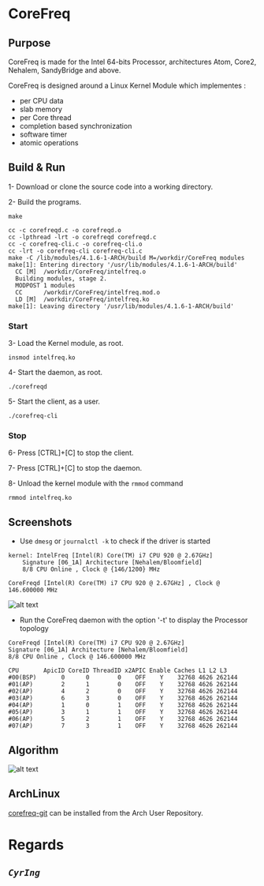 # CoreFreq
## Purpose
CoreFreq is made for the Intel 64-bits Processor, architectures Atom, Core2, Nehalem, SandyBridge and above.  

CoreFreq is designed around a Linux Kernel Module which implementes : 
* per CPU data 
* slab memory
* per Core thread
* completion based synchronization
* software timer 
* atomic operations 


## Build & Run
 1- Download or clone the source code into a working directory.
 
 2- Build the programs.
```
make
```

```
cc -c corefreqd.c -o corefreqd.o
cc -lpthread -lrt -o corefreqd corefreqd.c
cc -c corefreq-cli.c -o corefreq-cli.o
cc -lrt -o corefreq-cli corefreq-cli.c
make -C /lib/modules/4.1.6-1-ARCH/build M=/workdir/CoreFreq modules
make[1]: Entering directory '/usr/lib/modules/4.1.6-1-ARCH/build'
  CC [M]  /workdir/CoreFreq/intelfreq.o
  Building modules, stage 2.
  MODPOST 1 modules
  CC      /workdir/CoreFreq/intelfreq.mod.o
  LD [M]  /workdir/CoreFreq/intelfreq.ko
make[1]: Leaving directory '/usr/lib/modules/4.1.6-1-ARCH/build'
```

### Start

 3- Load the Kernel module, as root.
```
insmod intelfreq.ko
```
 4- Start the daemon, as root.
```
./corefreqd
```
 5- Start the client, as a user.
```
./corefreq-cli
```

### Stop

 6- Press [CTRL]+[C] to stop the client.

 7- Press [CTRL]+[C] to stop the daemon.

 8- Unload the kernel module with the ```rmmod``` command
```
rmmod intelfreq.ko
```

## Screenshots
 * Use ```dmesg``` or ```journalctl -k``` to check if the driver is started
```
kernel: IntelFreq [Intel(R) Core(TM) i7 CPU 920 @ 2.67GHz]
	Signature [06_1A] Architecture [Nehalem/Bloomfield]
	8/8 CPU Online , Clock @ {146/1200} MHz
```
```
CoreFreqd [Intel(R) Core(TM) i7 CPU 920 @ 2.67GHz] , Clock @ 146.600000 MHz
```

![alt text](http://blog.cyring.free.fr/images/CoreFreq.png "CoreFreq")

 * Run the CoreFreq daemon with the option '-t' to display the Processor topology
```
CoreFreqd [Intel(R) Core(TM) i7 CPU 920 @ 2.67GHz]
Signature [06_1A] Architecture [Nehalem/Bloomfield]
8/8 CPU Online , Clock @ 146.600000 MHz

CPU       ApicID CoreID ThreadID x2APIC Enable Caches L1 L2 L3
#00(BSP)       0      0        0    OFF    Y    32768 4626 262144
#01(AP)        2      1        0    OFF    Y    32768 4626 262144
#02(AP)        4      2        0    OFF    Y    32768 4626 262144
#03(AP)        6      3        0    OFF    Y    32768 4626 262144
#04(AP)        1      0        1    OFF    Y    32768 4626 262144
#05(AP)        3      1        1    OFF    Y    32768 4626 262144
#06(AP)        5      2        1    OFF    Y    32768 4626 262144
#07(AP)        7      3        1    OFF    Y    32768 4626 262144
```

## Algorithm
![alt text](http://blog.cyring.free.fr/images/CoreFreq-algorithm.png "CoreFreq algorithm")

## ArchLinux
[corefreq-git](https://aur.archlinux.org/packages/corefreq-git) can be installed from the Arch User Repository.

# Regards
_`CyrIng`_
 -------